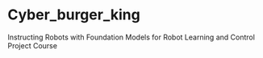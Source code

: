 # Cyber_burger_king
Instructing Robots with Foundation Models​ for Robot Learning and Control Project Course
